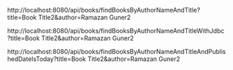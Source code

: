 http://localhost:8080/api/books/findBooksByAuthorNameAndTitle?title=Book Title2&author=Ramazan Guner2

http://localhost:8080/api/books/findBooksByAuthorNameAndTitleWithJdbc?title=Book Title2&author=Ramazan Guner2

http://localhost:8080/api/books/findBooksByAuthorNameAndTitleAndPublishedDateIsToday?title=Book Title2&author=Ramazan Guner2
